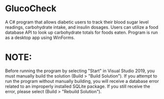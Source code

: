 # GlucoCheck
A C# program that allows diabetic users to track their blood sugar level readings, carbohydrate intake, and insulin dosages.
Users can utilize a food database API to look up carbohydrate totals for foods eaten.
Program is run as a desktop app using WinForms.

# NOTE:
Before running the program by selecting "Start" in Visual Studio 2019, you must manually build the solution (Build > "Build Solution").
If you attempt to run the program without manually building, you will receive a database error related to an improperly installed SQLite package.
If you still receive the error, please select (Build > "Rebuild Solution").
 